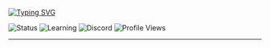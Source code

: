 <!-- Animated Typing Effect -->
[![Typing SVG](https://readme-typing-svg.demolab.com?font=Fira+Code&pause=800&color=00FFD2&center=true&vCenter=true&width=500&lines=💻+H4ck+Th3+W0rld;🚀+Keep+Coding%2C+Keep+Grinding;👋+Hi%2C+I'm+gh6k)](https://git.io/typing-svg)

<!-- Badges -->
![Status](https://img.shields.io/badge/status-ONLINE-brightgreen?style=for-the-badge&logo=wifi)
![Learning](https://img.shields.io/badge/learning-C++-ff00ff?style=for-the-badge)
![Discord](https://img.shields.io/badge/discord-gh6k-5865F2?style=for-the-badge&logo=discord&logoColor=white)
![Profile Views](https://komarev.com/ghpvc/?username=gh6k&color=ff00ff&style=for-the-badge)

---

